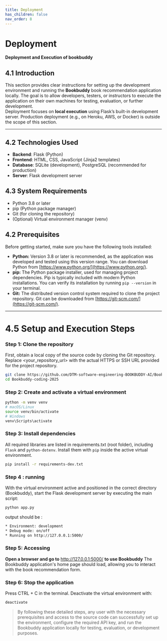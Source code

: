```yaml
---
title: Deployment
has_children: false
nav_order: 8
---
```



# Deployment   
**Deployment and Execution of bookbuddy**

## 4.1 Introduction  
This section provides clear instructions for setting up the development environment and running the **Bookbuddy** book recommendation application locally. The goal is to allow developers, testers, or instructors to execute the application on their own machines for testing, evaluation, or further development.  
Deployment focuses on **local execution** using Flask’s built-in development server. Production deployment (e.g., on Heroku, AWS, or Docker) is outside the scope of this section.

---

## 4.2 Technologies Used  
- **Backend**: Flask (Python)  
- **Frontend**: HTML, CSS, JavaScript (Jinja2 templates)  
- **Database**: SQLite (development), PostgreSQL (recommended for production)  
- **Server**: Flask development server  


## 4.3 System Requirements  
- Python 3.8 or later  
- pip (Python package manager)  
- Git (for cloning the repository)  
- (Optional) Virtual environment manager (venv) 


## 4.2 Prerequisites

Before getting started, make sure you have the following tools installed:

* **Python:** Version 3.8 or later is recommended, as the application was developed and tested using this version range. You can download Python from [https://www.python.org/](https://www.python.org/).
* **pip:** The Python package installer, used for managing project dependencies. Pip is typically included with modern Python installations. You can verify its installation by running `pip --version` in your terminal.
* **Git:** The distributed version control system required to clone the project repository. Git can be downloaded from [https://git-scm.com/](https://git-scm.com/).

---

# 4.5 Setup and Execution Steps  

###  Step 1: Clone the repository
First, obtain a local copy of the source code by cloning the Git repository. Replace <your_repository_url> with the actual HTTPS or SSH URL provided for the project repository.
```bash
git clone https://github.com/DTM-software-engineering-BOOKBUDDY-AI/Bookbuddy-coding-2025.git
cd Bookbuddy-coding-2025 
```


### Step 2: Create and activate a virtual environment
```bash
python -m venv venv
# macOS/Linux
source venv/bin/activate
# Windows
venv\Scripts\activate
```

### Step 3: Install dependencies
All required libraries are listed in requirements.txt (root folder), including `Flask` and `python-dotenv`. Install them with `pip` inside the active virtual environment.
```bash 
pip install -r requirements-dev.txt
```

### Step 4 : running 
With the virtual environment active and positioned in the correct directory (Bookbuddy), start the Flask development server by executing the main  script:
```bash
python app.py
```
output should be :
```bash
* Environment: development
* Debug mode: on/off
* Running on http://127.0.0.1:5000/
```
### Step 5: Accessing 
**Open a browser and go to**  http://127.0.0.1:5000/   **to use Bookbuddy**
The Bookbuddy application's home page should load, allowing you to interact with the book recommendation form.

### Step 6: Stop the application
Press CTRL + C in the terminal.
Deactivate the virtual environment with:
```bash
deactivate
```

>By following these detailed steps, any user with the necessary prerequisites and access to the source code can successfully set up the environment, configure the required API key, and run the Bookbuddy application locally for testing, evaluation, or development purposes.


